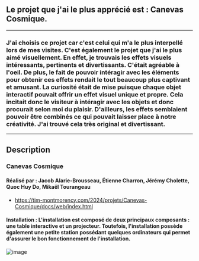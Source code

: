 ## **Le projet que j'ai le plus apprécié est : Canevas Cosmique.**

__________
### **J'ai choisis ce projet car c'est celui qui m'a le plus interpellé lors de mes visites. C'est également le projet que j'ai le plus aimé visuellement. En effet, je trouvais les effets visuels intéressants, pertinents et divertissants. C'était agréable à l'oeil. De plus, le fait de pouvoir intéragir avec les éléments pour obtenir ces effets rendait le tout beaucoup plus captivant et amusant. La curiosité était de mise puisque chaque objet interactif pouvait offrir un effet visuel unique et propre. Cela incitait donc le visiteur à intéragir avec les objets et donc procurait selon moi du plaisir. D'ailleurs, les effets semblaient pouvoir être combinés ce qui pouvait laisser place à notre créativité. J'ai trouvé cela très original et divertissant.** 

__________

## **Description**

### **Canevas Cosmique**
#### **Réalisé par : Jacob Alarie-Brousseau, Étienne Charron, Jérémy Cholette, Quoc Huy Do, Mikaël Tourangeau**
 - https://tim-montmorency.com/2024/projets/Canevas-Cosmique/docs/web/index.html
#### **Installation : L'installation est composé de deux principaux composants : une table interactive et un projecteur. Toutefois, l'installation possède également une petite station possédant quelques ordinateurs qui permet d'assurer le bon fonctionnement de l'installation.**
![image](https://github.com/JoCrevier/H24_V11_inspiration_Crevier/assets/112189750/1daa0c6e-ad56-4616-9d15-88137581eeda)

